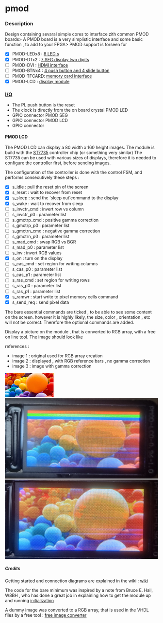 # pmod

### Description
Design containing sevaral simple cores to interface zith common PMOD boards>
A PMOD board is a very simplistic interface and some basic function , to add to your FPGA>
PMOD support is forseen for
- [x] PMOD-LEDx8 : [8 LED s](https://wiki.sipeed.com/hardware/en/tang/tang-PMOD/FPGA_PMOD.html#PMOD_LEDx8)
- [x] PMOD-DTx2  : [7 SEG display two digits](https://wiki.sipeed.com/hardware/en/tang/tang-PMOD/FPGA_PMOD.html#PMOD_DTx2)
- [ ] PMOD-DVI   : [HDMI interface](https://wiki.sipeed.com/hardware/en/tang/tang-PMOD/FPGA_PMOD.html#PMOD_DVI)
- [ ] PMOD-BTNx4 : [4 push button and 4 slide button](https://wiki.sipeed.com/hardware/en/tang/tang-PMOD/FPGA_PMOD.html#PMOD_BTN4%2B4)
- [ ] PMOD-TFCARD: [memory card interface](https://wiki.sipeed.com/hardware/en/tang/tang-PMOD/FPGA_PMOD.html#PMOD_TF-CARD)
- [x] PMOD-LCD   : [display module](https://www.tindie.com/products/johnnywu/pmod-lcd-096-expansion-board/)

### [I/O](constraints)
- The PL push button is the reset
- The clock is directly from the on board crystal
PMOD LED
- GPIO connector
PMOD SEG
- GPIO connector
PMOD LCD
- GPIO connector


#### PMOD LCD
The PMOD LCD can display a 80 width x 160 height images.
The module is build with the  [ST7735](https://files.waveshare.com/upload/e/e2/ST7735S_V1.1_20111121.pdf) controller chip (or something very similar)
The ST7735 can be used with various sizes of displays, therefore it is needed to configure the controller first, before sending images.

The configuration of the controller is done with the control FSM, and performs consecutively these steps :
- [x] s_idle : pull the reset pin of the screen
- [x] s_reset : wait to recover from reset
- [x] s_sleep : send the 'sleep out'command to the display
- [x] s_wake : wait to recover from sleep
- [ ] s_invctr_cmd : invert row vs column
- [ ] s_invctr_p0 : parameter list
- [ ] s_gmctrp_cmd : positive gamma correction
- [ ] s_gmctrp_p0 : parameter list
- [ ] s_gmctrn_cmd : negative gamma correction
- [ ] s_gmctrn_p0 : parameter list
- [ ] s_mad_cmd : swap RGB vs BGR
- [ ] s_mad_p0 : parameter list
- [ ] s_inv : invert RGB values
- [x] s_on : turn on the display
- [ ] s_cas_cmd : set region for writing columns
- [ ] s_cas_p0 : parameter list
- [ ] s_cas_p1 : parameter list
- [ ] s_ras_cmd : set region for writing rows
- [ ] s_ras_p0 : parameter list
- [ ] s_ras_p1 : parameter list
- [x] s_ramwr : start write to pixel memory cells command
- [x] s_send_req : send pixel data

The bare essential commands are ticked , to be able to see some content on the screen.
however it is highly likely, the size, color , orientation , etc will not be correct.
Therefore the optional commands are added.

Display a picture on the module , that is converted to RGB array, with a free on line tool.
The image should look like

references :
- image 1 : original used for RGB array creation
- image 2 : displayed , with RGB reference bars , no gamma correction
- image 3 : image with gamma correction

![color](img/color.bmp)
![color_no_gamma](img/color_no_gamma.bmp)
![color_do_gamma](img/color_do_gamma.bmp)


##### Credits

Getting started and connection diagrams are explained in the wiki :
[wiki](https://www.waveshare.com/wiki/0.96inch_LCD_Module)

The code for the bare minimum was inspired by a note from Bruce E. Hall, W8BH , who has done a great job in explaining how to get the module up and running
[initialization](http://w8bh.net/avr/AvrTFT.pdf)

A dummy image was converted to a RGB array, that is used in the VHDL files by a free tool :
[free image converter](https://onlinetools.com/image/convert-image-to-rgb-values)